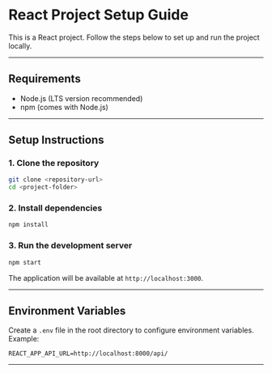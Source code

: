 
# React Project Setup Guide

This is a React project. Follow the steps below to set up and run the project locally.

---

## Requirements

- Node.js (LTS version recommended)
- npm (comes with Node.js)

---

## Setup Instructions

### 1. Clone the repository

```bash
git clone <repository-url>
cd <project-folder>
```

### 2. Install dependencies

```bash
npm install
```

### 3. Run the development server

```bash
npm start
```

The application will be available at `http://localhost:3000`.

---

## Environment Variables

Create a `.env` file in the root directory to configure environment variables. Example:

```plaintext
REACT_APP_API_URL=http://localhost:8000/api/
```

---
